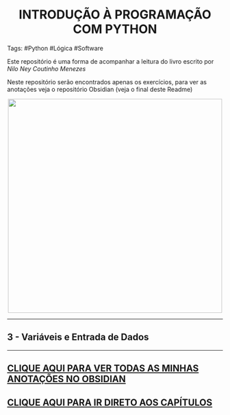 # <center>INTRODUÇÃO À PROGRAMAÇÃO COM PYTHON</center>
Tags: #Python #Lógica #Software
<p>Este repositório é uma forma de acompanhar a leitura do livro escrito por <i>Nilo Ney Coutinho Menezes</i></p>
<p>Neste repositório serão  encontrados apenas os exercícios, para ver  as anotações veja o repositório Obsidian (veja o final deste Readme)</p>

<center><img src= "https://books.google.com.br/books/publisher/content?id=e9fTAwAAQBAJ&hl=pt-BR&pg=PA4&img=1&zoom=3&bul=1&sig=ACfU3U3u7b6t4BLb_mptUUULlM0Ij4g8ow&w=1280" width ="500"></center>

***
## 3 - Variáveis e Entrada de Dados



***
<h2><a href="https://github.com/lucasbombev/Obsidian"> CLIQUE AQUI PARA VER TODAS AS MINHAS ANOTAÇÕES NO OBSIDIAN</a></h2>
<h2><a href="/capitulos.md">CLIQUE AQUI PARA IR DIRETO AOS CAPÍTULOS</a></h2>